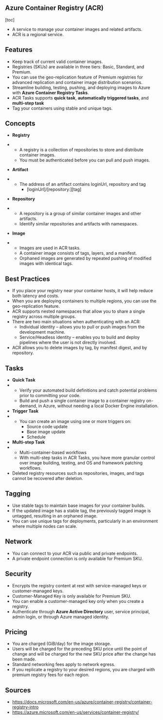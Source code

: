## Azure Container Registry (ACR)

[toc]

- A service to manage your container images and related artifacts.
- ACR is a regional service.

## Features

- Keep track of current valid container images.
- Registries (SKUs) are available in three tiers: Basic, Standard, and Premium.
- You can use the geo-replication feature of Premium registries  for advanced replication and container image distribution scenarios.
- Streamline building, testing, pushing, and deploying images to Azure with **Azure Container Registry Tasks**.
- ACR Tasks supports **quick task**, **automatically triggered tasks**, and **multi-step task**
- Tag your containers using stable and unique tags.

## Concepts

- **Registry**
- - A registry is a collection of repositories to store and distribute container images.
  - You must be authenticated before you can pull and push images.
- **Artifact**

- - The address of an artifact contains loginUrl, repository and tag
    - [loginUrl]/[repository:][tag]
- **Repository**
- - A repository is a group of similar container images and other artifacts.
  - Identify similar repositories and artifacts with namespaces.
- **Image**
- - Images are used in ACR tasks.
  - A container image consists of tags, layers, and a manifest.
  - Orphaned images are generated by repeated pushing of modified images with identical tags.

## Best Practices

- If you place your registry near your container hosts, it will help reduce both latency and costs.
- When you are deploying containers to multiple regions, you can use the geo-replication feature.
- ACR supports nested namespaces that allow you to share a single registry across multiple groups.
- There are two main situations when authenticating with an ACR:
  - Individual identity – allows you to pull or push images from the development machine.
  - Service/Headless identity – enables you to build and deploy pipelines where the user is not directly involved.
- ACR allows you to delete images by tag, by manifest digest, and by repository.

## Tasks

- **Quick Task**
- - Verify your automated build definitions and catch potential problems prior to committing your code.
  - Build and push a single container image to a container  registry on-demand, in Azure, without needing a local Docker Engine  installation.
- **Trigger Task**
- - You can create an image using one or more triggers on:
    - Source code update
    - Base image update
    - Schedule
- **Multi-step Task**
- - Multi-container-based workflows
  - With multi-step tasks in ACR Tasks, you have more granular  control over image building, testing, and OS and framework patching  workflows.
- Deleted registry resources such as repositories, images, and tags cannot be recovered after deletion.

## Tagging

- Use stable tags to maintain base images for your container builds.
- If the updated image has a stable tag, the previously tagged image is untagged, resulting in an orphaned image.
- You can use unique tags for deployments, particularly in an environment where multiple nodes can scale.

## Network

- You can connect to your ACR via public and private endpoints.
- A private endpoint connection is only available for Premium SKU.

## Security

- Encrypts the registry content at rest with service-managed keys or customer-managed keys.
- Customer-Managed Key is only available for Premium SKU.
- You can enable a customer-managed key only when you create a registry.
- Authenticate through **Azure Active Directory** user, service principal, admin login, or through Azure managed identity.

## Pricing

- You are charged (GiB/day) for the image storage.
- Users will be charged for the preceding SKU price until the  point of change and will be charged for the new SKU price after the  change has been made.
- Standard networking fees apply to network egress.
- If you replicate a registry to your desired regions, you are charged with premium registry fees for each region.

## Sources

- https://docs.microsoft.com/en-us/azure/container-registry/container-registry-intro   
- https://azure.microsoft.com/en-us/services/container-registry/